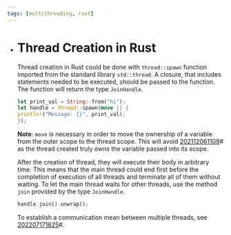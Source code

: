 ```yaml
---
tags: [multithreading, rust]
---
```


- # Thread Creation in Rust
  
  Thread creation in Rust could be done with `thread::spawn` function imported from the standard library `std::thread`. A closure, that includes statements needed to be executed, should be passed to the function. The function will return the type `JoinHandle`.
  
  ```rust
  let print_val = String::from("hi");
  let handle = thread::spawn(move || {
  println!("Message: {}", print_val);
  });
  ```
  
  **Note**: `move` is necessary in order to move the ownership of a variable from the outer scope to the thread scope. This will avoid [202112061109](202112061109.md)# as the thread created truly owns the variable passed into its scope.
  
  After the creation of thread, they will execute their body in arbitrary time. This means that the main thread could end first before the completion of execution of all threads and terminate all of them without waiting. To let the main thread waits for other threads, use the method `join` provided by the type `JoinHandle`.
  
  ```rust
  handle.join().unwrap();
  ```
  
  To establish a communication mean between multiple threads, see [202207171825](202207171825.md)#.